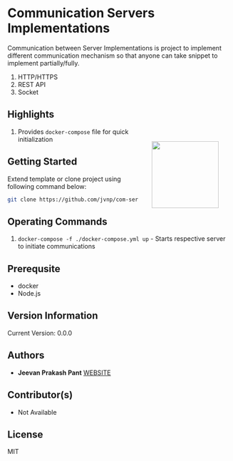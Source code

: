 # Communication Servers Implementations
Communication between Server Implementations is project to implement different communication mechanism so that anyone can take snippet to implement partially/fully.
1. HTTP/HTTPS
2. REST API
3. Socket

## Highlights

<img src="https://imgur.com/t/docker/WFsXUoI" width="150px" align="right" hspace="30px" vspace="30px">

1. Provides `docker-compose` file for quick initialization

## Getting Started
Extend template or clone project using following command below:
```sh
git clone https://github.com/jvnp/com-serv-implementations
```

## Operating Commands
1. `docker-compose -f ./docker-compose.yml up` - Starts respective server to initiate communications

## Prerequsite

* docker
* Node.js

## Version Information
Current Version: 0.0.0

## Authors
* **Jeevan Prakash Pant** [WEBSITE](https://jeevanpant.com)

## Contributor(s)
* Not Available

## License
MIT


